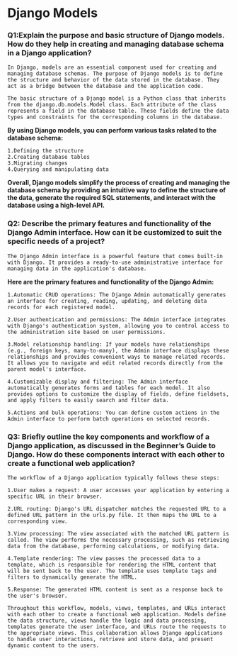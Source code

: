 # Django Models
### Q1:Explain the purpose and basic structure of Django models. How do they help in creating and managing database schema in a Django application?
```
In Django, models are an essential component used for creating and managing database schemas. The purpose of Django models is to define the structure and behavior of the data stored in the database. They act as a bridge between the database and the application code.

The basic structure of a Django model is a Python class that inherits from the django.db.models.Model class. Each attribute of the class represents a field in the database table. These fields define the data types and constraints for the corresponding columns in the database.
```
**By using Django models, you can perform various tasks related to the database schema:**
```
1.Defining the structure
2.Creating database tables
3.Migrating changes
4.Querying and manipulating data
```
**Overall, Django models simplify the process of creating and managing the database schema by providing an intuitive way to define the structure of the data, generate the required SQL statements, and interact with the database using a high-level API.**

### Q2: Describe the primary features and functionality of the Django Admin interface. How can it be customized to suit the specific needs of a project?
```
The Django Admin interface is a powerful feature that comes built-in with Django. It provides a ready-to-use administrative interface for managing data in the application's database. 
```
**Here are the primary features and functionality of the Django Admin:**
```
1.Automatic CRUD operations: The Django Admin automatically generates an interface for creating, reading, updating, and deleting data records for each registered model.

2.User authentication and permissions: The Admin interface integrates with Django's authentication system, allowing you to control access to the administration site based on user permissions. 

3.Model relationship handling: If your models have relationships (e.g., foreign keys, many-to-many), the Admin interface displays these relationships and provides convenient ways to manage related records. It allows you to navigate and edit related records directly from the parent model's interface.

4.Customizable display and filtering: The Admin interface automatically generates forms and tables for each model. It also provides options to customize the display of fields, define fieldsets, and apply filters to easily search and filter data.

5.Actions and bulk operations: You can define custom actions in the Admin interface to perform batch operations on selected records. 
```
### Q3: Briefly outline the key components and workflow of a Django application, as discussed in the Beginner’s Guide to Django. How do these components interact with each other to create a functional web application?
```
The workflow of a Django application typically follows these steps:

1.User makes a request: A user accesses your application by entering a specific URL in their browser.

2.URL routing: Django's URL dispatcher matches the requested URL to a defined URL pattern in the urls.py file. It then maps the URL to a corresponding view.

3.View processing: The view associated with the matched URL pattern is called. The view performs the necessary processing, such as retrieving data from the database, performing calculations, or modifying data.

4.Template rendering: The view passes the processed data to a template, which is responsible for rendering the HTML content that will be sent back to the user. The template uses template tags and filters to dynamically generate the HTML.

5.Response: The generated HTML content is sent as a response back to the user's browser.
```
```
Throughout this workflow, models, views, templates, and URLs interact with each other to create a functional web application. Models define the data structure, views handle the logic and data processing, templates generate the user interface, and URLs route the requests to the appropriate views. This collaboration allows Django applications to handle user interactions, retrieve and store data, and present dynamic content to the users.
```